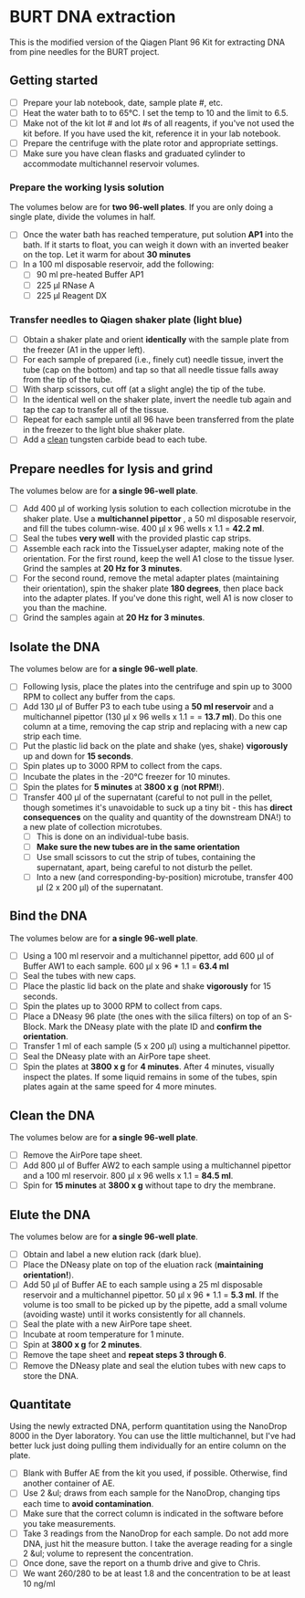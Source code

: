 # BURT DNA extraction

This is the modified version of the Qiagen Plant 96 Kit for extracting DNA from pine needles for the BURT project.

## Getting started

- [ ] Prepare your lab notebook, date, sample plate #, etc.
- [ ] Heat the water bath to to 65&#8451;. I set the temp to 10 and the limit to 6.5.
- [ ] Make not of the kit lot # and lot #s of all reagents, if you've not used the kit before.  If you have used the kit, reference it in your lab notebook.
- [ ] Prepare the centrifuge with the plate rotor and appropriate settings.
- [ ] Make sure you have clean flasks and graduated cylinder to accommodate multichannel reservoir volumes.

### Prepare the working lysis solution

The volumes below are for **two 96-well plates**.  If you are only doing a single plate, divide the volumes in half.

- [ ] Once the water bath has reached temperature, put solution **AP1** into the bath. If it starts to float, you can weigh it down with an inverted beaker on the top.  Let it warm for about **30 minutes**
- [ ] In a 100 ml disposable reservoir, add the following:
    - [ ] 90 ml pre-heated Buffer AP1
    - [ ] 225 &mu;l RNase A
    - [ ] 225 &mu;l Reagent DX

### Transfer needles to Qiagen shaker plate (light blue)

- [ ] Obtain a shaker plate and orient **identically** with the sample plate from the freezer (A1 in the upper left).
- [ ] For each sample of prepared (i.e., finely cut) needle tissue, invert the tube (cap on the bottom) and tap so that all needle tissue falls away from the tip of the tube.
- [ ] With sharp scissors, cut off (at a slight angle) the tip of the tube.
- [ ] In the identical well on the shaker plate, invert the needle tub again and tap the cap to transfer all of the tissue.
- [ ] Repeat for each sample until all 96 have been transferred from the plate in the freezer to the light blue shaker plate.
- [ ] Add a [clean](cleaning_beads.md) tungsten carbide bead to each tube.

## Prepare needles for lysis and grind

The volumes below are for **a single 96-well plate**.

- [ ] Add 400 &mu;l of working lysis solution to each collection microtube in the shaker plate.  Use a **multichannel pipettor** , a 50 ml disposable reservoir, and fill the tubes column-wise. 400 &mu;l x 96 wells x 1.1 = **42.2 ml**.
- [ ] Seal the tubes **very well** with the provided plastic cap strips.
- [ ] Assemble each rack into the TissueLyser adapter, making note of the orientation.  For the first round, keep the well A1 close to the tissue lyser.  Grind the samples at **20 Hz for 3 minutes**.
- [ ] For the second round, remove the metal adapter plates (maintaining their orientation), spin the shaker plate **180 degrees**, then place back into the adapter plates.  If you've done this right, well A1 is now closer to you than the machine.
- [ ] Grind the samples again at **20 Hz for 3 minutes**.

## Isolate the DNA

The volumes below are for **a single 96-well plate**.

- [ ] Following lysis, place the plates into the centrifuge and spin up to 3000 RPM to collect any buffer from the caps.
- [ ] Add 130 &mu;l of Buffer P3 to each tube using a **50 ml reservoir** and a multichannel pipettor (130 &mu;l x 96 wells x 1.1 = = **13.7 ml**).  Do this one column at a time, removing the cap strip and replacing with a new cap strip each time.
- [ ] Put the plastic lid back on the plate and shake (yes, shake) **vigorously** up and down for **15 seconds**.
- [ ] Spin plates up to 3000 RPM to collect from the caps.
- [ ] Incubate the plates in the -20&#8451; freezer for 10 minutes.
- [ ] Spin the plates for **5 minutes** at **3800 x g** (**not RPM!**).
- [ ] Transfer 400 &mu;l of the supernatant (careful to not pull in the pellet, though sometimes it's unavoidable to suck up a tiny bit - this has **direct consequences** on the quality and quantity of the downstream DNA!) to a new plate of collection microtubes.
    - [ ] This is done on an individual-tube basis.
    - [ ] **Make sure the new tubes are in the same orientation**
    - [ ] Use small scissors to cut the strip of tubes, containing the supernatant, apart, being careful to not disturb the pellet.
    - [ ] Into a new (and corresponding-by-position) microtube, transfer 400 &mu;l (2 x 200 &mu;l) of the supernatant.

## Bind the DNA

The volumes below are for **a single 96-well plate**.

- [ ] Using a 100 ml reservoir and a multichannel pipettor, add 600 &mu;l of Buffer AW1 to each sample.  600 &mu;l x 96 * 1.1 = **63.4 ml**
- [ ] Seal the tubes with new caps.
- [ ] Place the plastic lid back on the plate and shake **vigorously** for 15 seconds.
- [ ] Spin the plates up to 3000 RPM to collect from caps.
- [ ] Place a DNeasy 96 plate (the ones with the silica filters) on top of an S-Block.  Mark the DNeasy plate with the plate ID and **confirm the orientation**.
- [ ] Transfer 1 ml of each sample (5 x 200 &mu;l) using a multichannel pipettor.
- [ ] Seal the DNeasy plate with an AirPore tape sheet.
- [ ] Spin the plates at **3800 x g** for **4 minutes**.  After 4 minutes, visually inspect the plates.  If some liquid remains in some of the tubes, spin plates again at the same speed for 4 more minutes.

## Clean the DNA

The volumes below are for **a single 96-well plate**.

- [ ] Remove the AirPore tape sheet.
- [ ] Add 800 &mu;l of Buffer AW2 to each sample using a multichannel pipettor and a 100 ml reservoir.  800 &mu;l x 96 wells x  1.1 = **84.5 ml**.
- [ ] Spin for **15 minutes** at **3800 x g** without tape to dry the membrane.

## Elute the DNA

The volumes below are for **a single 96-well plate**.

- [ ] Obtain and label a new elution rack (dark blue).
- [ ] Place the DNeasy plate on top of the eluation rack (**maintaining orientation!**).
- [ ] Add 50 &mu;l of Buffer AE to each sample using a 25 ml disposable reservoir and a multichannel pipettor.  50 &mu;l x 96  * 1.1 = **5.3 ml**.  If the volume is too small to be picked up by the pipette, add a small volume (avoiding waste) until it works consistently for all channels.
- [ ] Seal the plate with a new AirPore tape sheet.
- [ ] Incubate at room temperature for 1 minute.
- [ ] Spin at **3800 x g** for **2 minutes**.
- [ ] Remove the tape sheet and **repeat steps 3 through 6**.
- [ ] Remove the DNeasy plate and seal the elution tubes with new caps to store the DNA.

## Quantitate

Using the newly extracted DNA, perform quantitation using the NanoDrop 8000 in the Dyer laboratory.  You can use the little multichannel, but I've had better luck just doing pulling them  individually for an entire column on the plate.

- [ ] Blank with Buffer AE from the kit you used, if possible.  Otherwise, find another container of AE.
- [ ] Use 2 &ul; draws from each sample for the NanoDrop, changing tips each time to **avoid contamination**.
- [ ] Make sure that the correct column is indicated in the software before you take measurements.
- [ ] Take 3 readings from the NanoDrop for each sample.  Do not add more DNA, just hit the measure button.  I take the average reading for a single 2 &ul; volume to represent the concentration.
- [ ] Once done, save the report on a thumb drive and give to Chris.
- [ ] We want 260/280 to be at least 1.8 and the concentration to be at least 10 ng/ml
